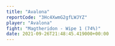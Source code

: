 ```yaml
---
title: "Avalona"
reportCode: "3Hc4XwmG2gfLWJYZ"
player: "Avalona"
fight: "Magtheridon - Wipe 1 (74%)"
date: 2021-09-26T21:48:45.419000+00:00
---
```

